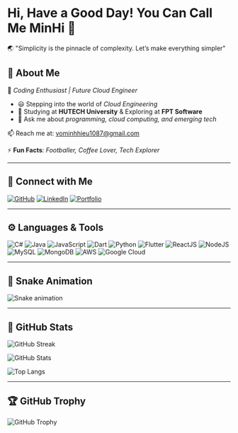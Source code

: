 # Hi, Have a Good Day! You Can Call Me **MinHi** 👋

🌏 "Simplicity is the pinnacle of complexity. Let’s make everything simpler"

## 🧲 **About Me**

🚀 *Coding Enthusiast | Future Cloud Engineer*  
- 😃 Stepping into the world of *Cloud Engineering*  
- 🌱 Studying at **HUTECH University** & Exploring at **FPT Software**  
- 💬 Ask me about *programming, cloud computing, and emerging tech*  

📫 Reach me at: [vominhhieu1087@gmail.com](mailto:vominhhieu1087@gmail.com)

⚡ **Fun Facts**: *Footballer, Coffee Lover, Tech Explorer*

---

## 📌 **Connect with Me**
[![GitHub](https://img.shields.io/badge/GitHub-000?style=for-the-badge&logo=github)](https://github.com/oneraix)
[![LinkedIn](https://img.shields.io/badge/LinkedIn-blue?style=for-the-badge&logo=linkedin)](your-linkedin-url)
[![Portfolio](https://img.shields.io/badge/Portfolio-00bfa5?style=for-the-badge&logo=firefox)](your-portfolio-url)

---

## ⚙ **Languages & Tools**
![C#](https://img.shields.io/badge/C%23-239120?style=for-the-badge&logo=c-sharp&logoColor=white)
![Java](https://img.shields.io/badge/Java-ED8B00?style=for-the-badge&logo=java&logoColor=white)
![JavaScript](https://img.shields.io/badge/JavaScript-F7DF1E?style=for-the-badge&logo=javascript&logoColor=black)
![Dart](https://img.shields.io/badge/Dart-0175C2?style=for-the-badge&logo=dart&logoColor=white)
![Python](https://img.shields.io/badge/Python-3776AB?style=for-the-badge&logo=python&logoColor=white)
![Flutter](https://img.shields.io/badge/Flutter-02569B?style=for-the-badge&logo=flutter&logoColor=white)
![ReactJS](https://img.shields.io/badge/React-61DAFB?style=for-the-badge&logo=react&logoColor=black)
![NodeJS](https://img.shields.io/badge/Node.js-339933?style=for-the-badge&logo=nodedotjs&logoColor=white)
![MySQL](https://img.shields.io/badge/MySQL-4479A1?style=for-the-badge&logo=mysql&logoColor=white)
![MongoDB](https://img.shields.io/badge/MongoDB-4EA94B?style=for-the-badge&logo=mongodb&logoColor=white)
![AWS](https://img.shields.io/badge/AWS-FF9900?style=for-the-badge&logo=amazonaws&logoColor=white)
![Google Cloud](https://img.shields.io/badge/Google%20Cloud-4285F4?style=for-the-badge&logo=google-cloud&logoColor=white)

---

## 🐍 **Snake Animation**
![Snake animation](https://github.com/oneraix/oneraix/blob/output/github-contribution-grid-snake.svg)

---

## 🔭 **GitHub Stats**
![GitHub Streak](https://github-readme-streak-stats.herokuapp.com/?user=oneraix&theme=dark)

![GitHub Stats](https://github-readme-stats.vercel.app/api?username=oneraix&show_icons=true&theme=dark)

![Top Langs](https://github-readme-stats.vercel.app/api/top-langs/?username=oneraix&layout=compact&theme=dark)

---

## 🏆 **GitHub Trophy**
![GitHub Trophy](https://github-profile-trophy.vercel.app/?username=oneraix&theme=onedark)
